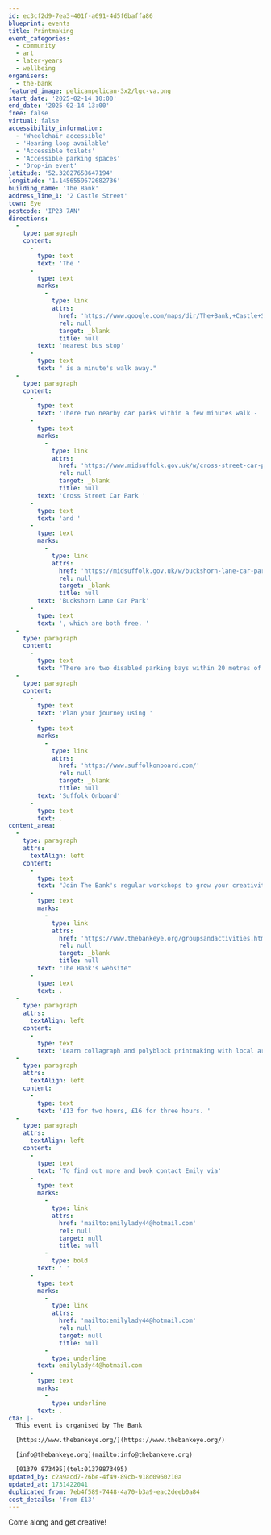 ```yaml
---
id: ec3cf2d9-7ea3-401f-a691-4d5f6baffa86
blueprint: events
title: Printmaking
event_categories:
  - community
  - art
  - later-years
  - wellbeing
organisers:
  - the-bank
featured_image: pelicanpelican-3x2/lgc-va.png
start_date: '2025-02-14 10:00'
end_date: '2025-02-14 13:00'
free: false
virtual: false
accessibility_information:
  - 'Wheelchair accessible'
  - 'Hearing loop available'
  - 'Accessible toilets'
  - 'Accessible parking spaces'
  - 'Drop-in event'
latitude: '52.32027658647194'
longitude: '1.1456559672682736'
building_name: 'The Bank'
address_line_1: '2 Castle Street'
town: Eye
postcode: 'IP23 7AN'
directions:
  -
    type: paragraph
    content:
      -
        type: text
        text: 'The '
      -
        type: text
        marks:
          -
            type: link
            attrs:
              href: 'https://www.google.com/maps/dir/The+Bank,+Castle+Street,+Eye/Vion+Food,+Eye+IP23+7AJ/@52.3201482,1.1420869,17z/data=!3m1!4b1!4m14!4m13!1m5!1m1!1s0x47d9bfb669857abf:0x610efd54601071e3!2m2!1d1.1456809!2d52.3201253!1m5!1m1!1s0x47d9bfb6ea1617bd:0x72bbb2ba309a7708!2m2!1d1.143569!2d52.320175!3e3?entry=ttu&g_ep=EgoyMDI0MTEwNi4wIKXMDSoASAFQAw%3D%3D'
              rel: null
              target: _blank
              title: null
        text: 'nearest bus stop'
      -
        type: text
        text: " is a minute's walk away."
  -
    type: paragraph
    content:
      -
        type: text
        text: 'There two nearby car parks within a few minutes walk - '
      -
        type: text
        marks:
          -
            type: link
            attrs:
              href: 'https://www.midsuffolk.gov.uk/w/cross-street-car-park-1'
              rel: null
              target: _blank
              title: null
        text: 'Cross Street Car Park '
      -
        type: text
        text: 'and '
      -
        type: text
        marks:
          -
            type: link
            attrs:
              href: 'https://midsuffolk.gov.uk/w/buckshorn-lane-car-park'
              rel: null
              target: _blank
              title: null
        text: 'Buckshorn Lane Car Park'
      -
        type: text
        text: ', which are both free. '
  -
    type: paragraph
    content:
      -
        type: text
        text: "There are two disabled parking bays within 20 metres of The Bank's door, the other side of the T-Junction."
  -
    type: paragraph
    content:
      -
        type: text
        text: 'Plan your journey using '
      -
        type: text
        marks:
          -
            type: link
            attrs:
              href: 'https://www.suffolkonboard.com/'
              rel: null
              target: _blank
              title: null
        text: 'Suffolk Onboard'
      -
        type: text
        text: .
content_area:
  -
    type: paragraph
    attrs:
      textAlign: left
    content:
      -
        type: text
        text: "Join The Bank's regular workshops to grow your creativity and meet new people. To see the full list of groups, visit "
      -
        type: text
        marks:
          -
            type: link
            attrs:
              href: 'https://www.thebankeye.org/groupsandactivities.html'
              rel: null
              target: _blank
              title: null
        text: "The Bank's website"
      -
        type: text
        text: .
  -
    type: paragraph
    attrs:
      textAlign: left
    content:
      -
        type: text
        text: '​Learn collagraph and polyblock printmaking with local artist Emily Procner.'
  -
    type: paragraph
    attrs:
      textAlign: left
    content:
      -
        type: text
        text: '£13 for two hours, £16 for three hours. '
  -
    type: paragraph
    attrs:
      textAlign: left
    content:
      -
        type: text
        text: 'To find out more and book contact Emily via'
      -
        type: text
        marks:
          -
            type: link
            attrs:
              href: 'mailto:emilylady44@hotmail.com'
              rel: null
              target: null
              title: null
          -
            type: bold
        text: ' '
      -
        type: text
        marks:
          -
            type: link
            attrs:
              href: 'mailto:emilylady44@hotmail.com'
              rel: null
              target: null
              title: null
          -
            type: underline
        text: emilylady44@hotmail.com
      -
        type: text
        marks:
          -
            type: underline
        text: .
cta: |-
  This event is organised by The Bank

  [https://www.thebankeye.org/](https://www.thebankeye.org/)

  [info@thebankeye.org](mailto:info@thebankeye.org)

  [01379 873495](tel:01379873495)
updated_by: c2a9acd7-26be-4f49-89cb-918d0960210a
updated_at: 1731422041
duplicated_from: 7eb4f589-7448-4a70-b3a9-eac2deeb0a84
cost_details: 'From £13'
---
```

Come along and get creative!